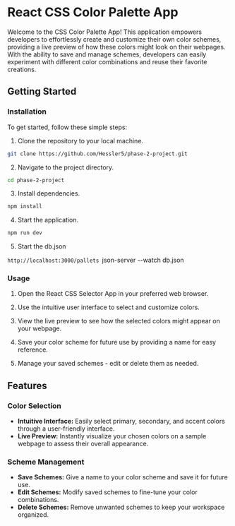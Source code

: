 
# React CSS Color Palette App

Welcome to the CSS Color Palette App! This application empowers developers to effortlessly create and customize their own color schemes, providing a live preview of how these colors might look on their webpages. With the ability to save and manage schemes, developers can easily experiment with different color combinations and reuse their favorite creations.

## Getting Started

### Installation

To get started, follow these simple steps:

1. Clone the repository to your local machine.

```bash
git clone https://github.com/Hessler5/phase-2-project.git
```

2. Navigate to the project directory.

```bash
cd phase-2-project
```

3. Install dependencies.

```bash
npm install
```

4. Start the application.

```bash
npm run dev
```
5. Start the db.json

``http://localhost:3000/pallets
``json-server --watch db.json

### Usage

1. Open the React CSS Selector App in your preferred web browser.

2. Use the intuitive user interface to select and customize colors.

3. View the live preview to see how the selected colors might appear on your webpage.

4. Save your color scheme for future use by providing a name for easy reference.

5. Manage your saved schemes - edit or delete them as needed.

## Features

### Color Selection

- **Intuitive Interface:** Easily select primary, secondary, and accent colors through a user-friendly interface.
- **Live Preview:** Instantly visualize your chosen colors on a sample webpage to assess their overall appearance.

### Scheme Management

- **Save Schemes:** Give a name to your color scheme and save it for future use.
- **Edit Schemes:** Modify saved schemes to fine-tune your color combinations.
- **Delete Schemes:** Remove unwanted schemes to keep your workspace organized.
